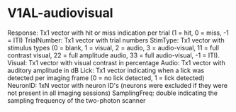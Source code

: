 # V1AL-audiovisual
Response: Tx1 vector with hit or miss indication per trial (1 = hit, 0 = miss, -1 = ITI)
TrialNumber: Tx1 vector with trial numbers
StimType: Tx1 vector with stimulus types (0 = blank, 1 = visual, 2 = audio, 3 = audio-visual, 11 = full contrast visual, 22 = full amplitude audio, 33 = full audio-visual, -1 = ITI).
Visual: Tx1 vector with visual contrast in percentage
Audio: Tx1 vector with auditory amplitude in dB
Lick: Tx1 vector indicating when a lick was detected per imaging frame (0 = no lick detected, 1 = lick detected)
NeuronID: 1xN vector with neuron ID's (neurons were excluded if they were not present in all imaging sessions)
SamplingFreq: double indicating the sampling frequency of the two-photon scanner
